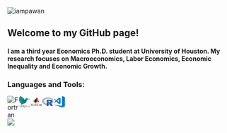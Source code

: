 <p align="left"> <img src="https://komarev.com/ghpvc/?username=onimh&label=Views&color=blue&style=plastic" alt="iampawan" /> </p>

## Welcome to my GitHub page!

#### I am a third year Economics Ph.D. student at University of Houston. My research focuses on Macroeconomics, Labor Economics, Economic Inequality and Economic Growth.

### Languages and Tools:
<img align="left" alt="Fortran" width="26px" 
src="https://fortran-lang.org/assets/img/fortran_logo_256x256.png"/>
<img align="left" alt="Latex" width="26px" 
src="https://raw.githubusercontent.com/github/explore/80688e429a7d4ef2fca1e82350fe8e3517d3494d/topics/latex/latex.png"/>
<img align="left" alt="MATLAB" width="26px" 
src="https://raw.githubusercontent.com/github/explore/80688e429a7d4ef2fca1e82350fe8e3517d3494d/topics/matlab/matlab.png"/>
<img align="left" alt="R" width="26px" 
src="https://raw.githubusercontent.com/github/explore/80688e429a7d4ef2fca1e82350fe8e3517d3494d/topics/r/r.png"/>
<img align="left" alt="Visual Studio Code" width="26px" src="https://raw.githubusercontent.com/github/explore/80688e429a7d4ef2fca1e82350fe8e3517d3494d/topics/visual-studio-code/visual-studio-code.png"/><br/><br/><br/>
<img src="https://github-readme-stats.vercel.app/api/top-langs/?username=onimh&theme=dark&hide_langs_below=1"/>
<!--img src="https://github-readme-stats.vercel.app/api?username=onimh&&show_icons=true&title_color=034D5E&icon_color=bb2acf&text_color=2E3F43&bg_color=DAE7EA"/>
